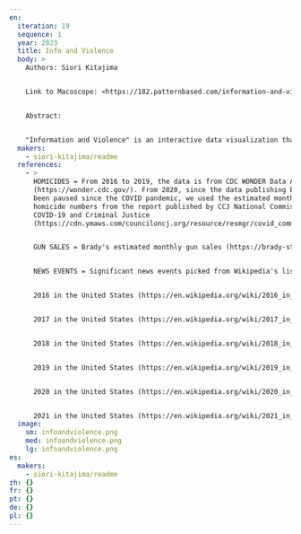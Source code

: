 ```yaml
---
en:
  iteration: 19
  sequence: 1
  year: 2023
  title: Info and Violence
  body: >
    Authors: Siori Kitajima


    Link to Macoscope: <https://182.patternbased.com/information-and-violence/>


    Abstract:  


    "Information and Violence" is an interactive data visualization that presents a timeline of major U.S. news headlines alongside monthly counts of gun sales and homicides from 2016 to 2021. Since 2016, the number of gun sales and homicides has been steadily increasing. By displaying them alongside the top news at the time, it aims to highlight the possibility of the psychological influence of fear and anxiety in society. Users can hover their cursor over the screen to view the gun sales and homicides data, and click on orange vertical lines to see the corresponding news headline.
  makers:
    - siori-kitajima/readme
  references:
    - >
      HOMICIDES = From 2016 to 2019, the data is from CDC WONDER Data Archive
      (https://wonder.cdc.gov/). From 2020, since the data publishing by CDC has
      been paused since the COVID pandemic, we used the estimated monthly
      homicide numbers from the report published by CCJ National Commission on
      COVID-19 and Criminal Justice
      (https://cdn.ymaws.com/counciloncj.org/resource/resmgr/covid_commission/Year_End_Crime_Update_Design.pdf).


      GUN SALES = Brady's estimated monthly gun sales (https://brady-static.s3.amazonaws.com/NICSdata-year.pdf), which is calculated based on NICS's background check for firearm sales (https://www.fbi.gov/services/cjis/nics).


      NEWS EVENTS = Significant news events picked from Wikipedia's list of incidents in U.S. 


      2016 in the United States (https://en.wikipedia.org/wiki/2016_in_the_United_States), 


      2017 in the United States (https://en.wikipedia.org/wiki/2017_in_the_United_States), 


      2018 in the United States (https://en.wikipedia.org/wiki/2018_in_the_United_States), 


      2019 in the United States (https://en.wikipedia.org/wiki/2019_in_the_United_States), 


      2020 in the United States (https://en.wikipedia.org/wiki/2020_in_the_United_States), 


      2021 in the United States (https://en.wikipedia.org/wiki/2021_in_the_United_States).
  image:
    sm: infoandviolence.png
    med: infoandviolence.png
    lg: infoandviolence.png
es:
  makers:
    - siori-kitajima/readme
zh: {}
fr: {}
pt: {}
de: {}
pl: {}
---
```

